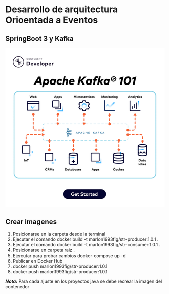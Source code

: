 # Desarrollo de arquitectura Orioentada a Eventos
## SpringBoot 3 y Kafka

![Alt text](1711386064706.gif)

## Crear imagenes
1. Posicionarse en la carpeta desde la terminal
2. Ejecutar el comando docker build -t marlon1993fig/str-producer:1.0.1 .
3. Ejecutar el comando docker build -t marlon1993fig/str-consumer:1.0.1 .
4. Posicionarse en carpeta raiz .
5. Ejercutar para probar cambios docker-compose up -d
6. Publicar en Docker Hub
  1. docker push marlon1993fig/str-producer:1.0.1
  2. docker push marlon1993fig/str-producer:1.0.1

***Nota:*** Para cada ajuste en los proyectos java se debe recrear la imagen del contenedor
